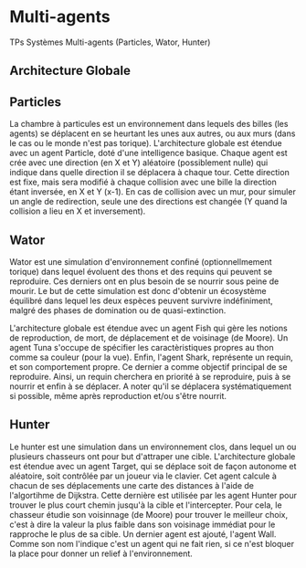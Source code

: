 # Multi-agents
TPs Systèmes Multi-agents (Particles, Wator, Hunter)

## Architecture Globale

## Particles

La chambre à particules est un environnement dans lequels des billes (les agents) se déplacent en se heurtant les unes aux autres, ou aux murs (dans le cas ou le monde n'est pas torique).
L'architecture globale est étendue avec un agent Particle, doté d'une intelligence basique. 
Chaque agent est crée avec une direction (en X et Y) aléatoire (possiblement nulle) qui indique dans quelle direction il se déplacera à chaque tour.
Cette direction est fixe, mais sera modifié à chaque collision avec une bille la direction étant inversée, en X et Y (x-1). En cas de collision avec un mur, pour simuler un angle de redirection, seule une des directions est changée (Y quand la collision a lieu en X et inversement).

## Wator

Wator est une simulation d'environnement confiné (optionnellmement torique) dans lequel évoluent des thons et des requins qui peuvent se reproduire. Ces derniers ont en plus besoin de se nourrir sous peine de mourir.
Le but de cette simulation est donc d'obtenir un écosystème équilibré dans lequel les deux espèces peuvent survivre indéfiniment, malgré des phases de domination ou de quasi-extinction.

L'architecture globale est étendue avec un agent Fish qui gère les notions de reproduction, de mort, de déplacement et de voisinage (de Moore).
Un agent Tuna s'occupe de spécifier les caractèristiques propres au thon comme sa couleur (pour la vue).
Enfin, l'agent Shark, représente un requin, et son comportement propre. Ce dernier a comme objectif principal de se reproduire.
Ainsi, un requin cherchera en priorité à se reproduire, puis à se nourrir et enfin à se déplacer. A noter qu'il se déplacera systématiquement si possible, même après reproduction et/ou s'être nourrit.

## Hunter

Le hunter est une simulation dans un environnement clos, dans lequel un ou plusieurs chasseurs ont pour but d'attraper une cible.
L'architecture globale est étendue avec un agent Target, qui se déplace soit de façon autonome et aléatoire, soit contrôlée par un joueur via le clavier.
Cet agent calcule à chacun de ses déplacements une carte des distances à l'aide de l'algortihme de Dijkstra. 
Cette dernière est utilisée par les agent Hunter pour trouver le plus court chemin jusqu'à la cible et l'intercepter.
Pour cela, le chasseur étudie son voisinnage (de Moore) pour trouver le meilleur choix, c'est à dire la valeur la plus faible dans son voisinage immédiat pour le rapproche le plus de sa cible.
Un dernier agent est ajouté, l'agent Wall. Comme son nom l'indique c'est un agent qui ne fait rien, si ce n'est bloquer la place pour donner un relief à l'environnement.
